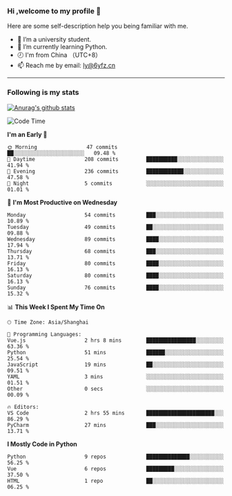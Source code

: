 ### Hi ,welcome to my profile 👋
Here are some self-description help you being familiar with me.
<!--
**liuyunfz/liuyunfz** is a ✨ _special_ ✨ repository because its `README.md` (this file) appears on your GitHub profile.
- 👯 I’m looking to collaborate on ...
- 🤔 I’m looking for help with ...
Here are some ideas to get you started:
-->
- 🏫 I’m a university student.
- 💪 I’m currently learning Python.
- 🕗 I'm from China （UTC+8）
- 📫 Reach me by email: [ly@6yfz.cn](mailto:ly@6yfz.cn)
  
---
### Following is my stats
  
[![Anurag's github stats](https://github-readme-stats.vercel.app/api?username=liuyunfz)](https://github.com/anuraghazra/github-readme-stats)
  
<!--START_SECTION:waka-->
![Code Time](http://img.shields.io/badge/Code%20Time-342%20hrs%2053%20mins-blue)

**I'm an Early 🐤** 

```text
🌞 Morning                47 commits          ██░░░░░░░░░░░░░░░░░░░░░░░   09.48 % 
🌆 Daytime                208 commits         ██████████░░░░░░░░░░░░░░░   41.94 % 
🌃 Evening                236 commits         ████████████░░░░░░░░░░░░░   47.58 % 
🌙 Night                  5 commits           ░░░░░░░░░░░░░░░░░░░░░░░░░   01.01 % 
```
📅 **I'm Most Productive on Wednesday** 

```text
Monday                   54 commits          ███░░░░░░░░░░░░░░░░░░░░░░   10.89 % 
Tuesday                  49 commits          ██░░░░░░░░░░░░░░░░░░░░░░░   09.88 % 
Wednesday                89 commits          ████░░░░░░░░░░░░░░░░░░░░░   17.94 % 
Thursday                 68 commits          ███░░░░░░░░░░░░░░░░░░░░░░   13.71 % 
Friday                   80 commits          ████░░░░░░░░░░░░░░░░░░░░░   16.13 % 
Saturday                 80 commits          ████░░░░░░░░░░░░░░░░░░░░░   16.13 % 
Sunday                   76 commits          ████░░░░░░░░░░░░░░░░░░░░░   15.32 % 
```


📊 **This Week I Spent My Time On** 

```text
🕑︎ Time Zone: Asia/Shanghai

💬 Programming Languages: 
Vue.js                   2 hrs 8 mins        ████████████████░░░░░░░░░   63.36 % 
Python                   51 mins             ██████░░░░░░░░░░░░░░░░░░░   25.54 % 
JavaScript               19 mins             ██░░░░░░░░░░░░░░░░░░░░░░░   09.51 % 
YAML                     3 mins              ░░░░░░░░░░░░░░░░░░░░░░░░░   01.51 % 
Other                    0 secs              ░░░░░░░░░░░░░░░░░░░░░░░░░   00.09 % 

🔥 Editors: 
VS Code                  2 hrs 55 mins       ██████████████████████░░░   86.29 % 
PyCharm                  27 mins             ███░░░░░░░░░░░░░░░░░░░░░░   13.71 % 
```

**I Mostly Code in Python** 

```text
Python                   9 repos             ██████████████░░░░░░░░░░░   56.25 % 
Vue                      6 repos             █████████░░░░░░░░░░░░░░░░   37.50 % 
HTML                     1 repo              ██░░░░░░░░░░░░░░░░░░░░░░░   06.25 % 
```




<!--END_SECTION:waka-->

